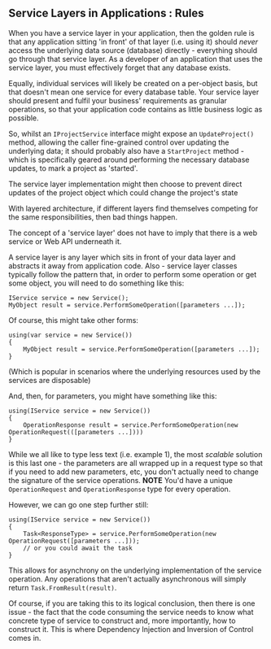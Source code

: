 Service Layers in Applications : Rules
-

When you have a service layer in your application, then the golden rule is that any application sitting 'in front' of 
that layer (i.e. using it) should *never* access the underlying data source (database) directly - everything should go
through that service layer.  As a developer of an application that uses the service layer, you must effectively forget
that any database exists.

Equally, individual services will likely be created on a per-object basis, but that doesn't mean one service for every
database table.  Your service layer should present and fulfil your business' requirements as granular operations, so that 
your application code contains as little business logic as possible.

So, whilst an `IProjectService` interface might expose an `UpdateProject()` method, allowing the caller fine-grained control
over updating the underlying data; it should probably also have a `StartProject` method - which is specifically geared
around performing the necessary database updates, to mark a project as 'started'.

The service layer implementation might
then choose to prevent direct updates of the project object which could change the project's state

With layered architecture, if different layers find themselves competing for the same responsibilities, then bad things
happen.

The concept of a 'service layer' does not have to imply that there is a web service or Web API underneath it.

A service layer is any layer which sits in front of your data layer and abstracts it away from application code.
Also - service layer classes typically follow the pattern that, in order to perform some operation or get some object,
you will need to do something like this:

    IService service = new Service();
    MyObject result = service.PerformSomeOperation([parameters ...]);

Of course, this might take other forms:

    using(var service = new Service())
    {
        MyObject result = service.PerformSomeOperation([parameters ...]);
    }

(Which is popular in scenarios where the underlying resources used by the services are disposable)

And, then, for parameters, you might have something like this:

    using(IService service = new Service())
    {
        OperationResponse result = service.PerformSomeOperation(new OperationRequest(([parameters ...])))
    }

While we all like to type less text (i.e. example 1), the most *scalable* solution is this last one - the parameters
are all wrapped up in a request type so that if you need to add new parameters, etc, you don't actually need to change 
the signature of the service operations.  **NOTE** You'd have a unique `OperationRequest` and `OperationResponse` type 
for every operation.

However, we can go one step further still:

    using(IService service = new Service())
    {
        Task<ResponseType> = service.PerformSomeOperation(new OperationRequest([parameters ...]));
        // or you could await the task
    }

This allows for asynchrony on the underlying implementation of the service operation.  Any operations that aren't actually
asynchronous will simply return `Task.FromResult(result)`.

Of course, if you are taking this to its logical conclusion, then there is one issue - the fact that the code consuming the 
service needs to know what concrete type of service to construct and, more importantly, how to construct it.  This is where
Dependency Injection and Inversion of Control comes in.